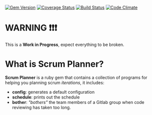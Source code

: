 [![Gem Version](https://badge.fury.io/rb/scrum_planner.svg)](https://badge.fury.io/rb/scrum_planner) [![Coverage Status](https://coveralls.io/repos/github/mariocarrion/scrum-planner/badge.svg?branch=master)](https://coveralls.io/github/mariocarrion/scrum-planner?branch=master) [![Build Status](https://travis-ci.org/mariocarrion/scrum-planner.svg?branch=master)](https://travis-ci.org/mariocarrion/scrum-planner) [![Code Climate](https://codeclimate.com/github/mariocarrion/scrum-planner/badges/gpa.svg)](https://codeclimate.com/github/mariocarrion/scrum-planner)

# WARNING :exclamation::exclamation::exclamation:

This is a **Work in Progress**, expect everything to be broken.

# What is Scrum Planner?

**Scrum Planner** is a ruby gem that contains a collection of programs for helping you planning scrum *iterations*, it includes:

* **config**: generates a default configuration
* **schedule**: prints out the schedule
* **bother**: *"bothers"* the team members of a Gitlab group when code reviewing has taken too long.
